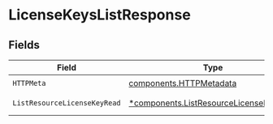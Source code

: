 # LicenseKeysListResponse


## Fields

| Field                                                                                           | Type                                                                                            | Required                                                                                        | Description                                                                                     |
| ----------------------------------------------------------------------------------------------- | ----------------------------------------------------------------------------------------------- | ----------------------------------------------------------------------------------------------- | ----------------------------------------------------------------------------------------------- |
| `HTTPMeta`                                                                                      | [components.HTTPMetadata](../../models/components/httpmetadata.md)                              | :heavy_check_mark:                                                                              | N/A                                                                                             |
| `ListResourceLicenseKeyRead`                                                                    | [*components.ListResourceLicenseKeyRead](../../models/components/listresourcelicensekeyread.md) | :heavy_minus_sign:                                                                              | Successful Response                                                                             |